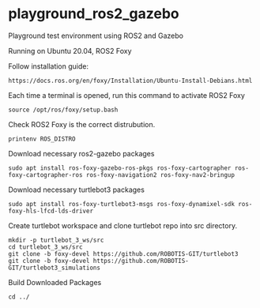 # playground_ros2_gazebo
Playground test environment using ROS2 and Gazebo

Running on Ubuntu 20.04, ROS2 Foxy

Follow installation guide:

```
https://docs.ros.org/en/foxy/Installation/Ubuntu-Install-Debians.html
```

Each time a terminal is opened, run this command to activate ROS2 Foxy

```
source /opt/ros/foxy/setup.bash
```

Check ROS2 Foxy is the correct distrubution.

```
printenv ROS_DISTRO
```

Download necessary ros2-gazebo packages

```
sudo apt install ros-foxy-gazebo-ros-pkgs ros-foxy-cartographer ros-foxy-cartographer-ros ros-foxy-navigation2 ros-foxy-nav2-bringup

```
Download necessary turtlebot3 packages

```
sudo apt install ros-foxy-turtlebot3-msgs ros-foxy-dynamixel-sdk ros-foxy-hls-lfcd-lds-driver
```

Create turtlebot workspace and clone turtlebot repo into src directory.

```
mkdir -p turtlebot_3_ws/src
cd turtlebot_3_ws/src
git clone -b foxy-devel https://github.com/ROBOTIS-GIT/turtlebot3
git clone -b foxy-devel https://github.com/ROBOTIS-GIT/turtlebot3_simulations
```

Build Downloaded Packages

```
cd ../
```
